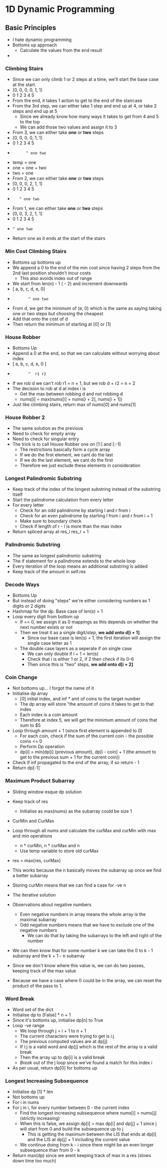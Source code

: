 # 1D Dynamic Programming

## Basic Principles
- I hate dynamic programming
- Bottoms up approach
    - Calculate the values from the end result
- 

### Climbing Stairs
- Since we can only climb 1 or 2 steps at a time, we'll start the base case at the start.
- [0, 0, 0, 0, 1, 1]
-  0  1  2  3  4  5
- From the end, it takes 1 action to get to the end of the staircase
- From the 3rd step, we can either take 1 step and end up at 4, or take 2 steps and end up at 5
    - Since we already know how many ways it takes to get from 4 and 5 to the top
    - We can add those two values and assign it to 3
- From 3, we can either take **one** or **two** steps
- [0, 0, 0, 0, 1, 1]
-  0  1  2  3  4  5
-           ^ one two
- temp = one
- one = one + two
- two = one
- From 2, we can either take **one** or **two** steps
- [0, 0, 0, 2, 1, 1]
-  0  1  2  3  4  5
-        ^ one two
- From 1, we can either take **one** or **two** steps
- [0, 0, 3, 2, 1, 1]
-  0  1  2  3  4  5
-     ^ one two
- Return one as it ends at the start of the stairs

### Min Cost Climbing Stairs
- Bottoms up bottoms up
- We append a 0 to the end of the min cost since having 2 steps from the 2nd last position shouldn't incur costs
    - This also avoids index out of range
- We start from len(n) - 1 ( - 2) and increment downwards
- [ a, b, c, d, e, 0]
-            ^ one two
- From d, we get the minimum of (e, 0) which is the same as saying taking one or two steps but choosing the cheapest
- Add that onto the cost of d
- Then return the minimum of starting at [0] or [1]

### House Robber
- Bottoms Up
- Append a 0 at the end, so that we can calculate without worrying about index
- [ a, b, c, d, e, 0 ]
-            ^  r1 r2
- If we rob d we can't rob r1 = n + 1, but we rob d + r2 = n + 2
- The decision to rob at d at index i is
    - Get the max between robbing d and not robbing d
    - nums[i] = max(nums[i] + nums[i + 2], nums[i + 1])
- Just like climbing stairs, return max of nums[0] and nums[1]

### House Robber 2
- The same solution as the previous
- Need to check for empty array
- Need to check for singular entry
- The trick is to call House Robber one on [1:] and [:-1]
    - The restrictions basically form a cycle array
    - If we do the first element, we cant do the last
    - If we do the last element, we cant do the first
    - Therefore we just exclude these elements in consideration

### Longest Palindromic Substring
- Keep track of the index of the longest substring instead of the substring itself
- Start the palindrome calculation from every letter
- For every letter
    - Check for an odd palindrome by starting l and r from i
    - Check for an even palindrome by starting l from i and r from i + 1
    - Make sure to boundary check
    - Check if length of r - l is more than the max index
- Return spliced array at res_l res_r + 1

### Palindromic Substring
- The same as longest palindromic substring
- The if statement for a palindrome extends to the whole loop
- Every iteration of the loop means an additional substring is added
- Keep track of the amount in self.res

### Decode Ways
- Bottoms Up
- But instead of doing "steps" we're either considering numbers as 1 digits or 2 digits
- Hashmap for the dp. Base case of len(s) = 1
- Loop every digit from bottom up
    - If == 0, we assign it as 0 mappings as this depends on whether the next number exists or not
    - Then we treat it as a single digit/*step*, **we add onto d[i + 1]**
        - Since our base case is len(s) = 1, the first iteration will assign the single case letter as 1
    - The double case layers as a seperate if on single case
        - We can only double if i + 1 < len(s)
        - Check that i is either 1 or 2, if 2 then check if its 0-6
        - Then since this is "two" steps, **we add onto d[i + 2]**

### Coin Change
- Not bottoms up... I forgot the name of it
- Initialise dp array
    - [0] initial index, and inf * amt of coins to the target number
    - The dp array will store "the amount of coins it takes to get to that index
    - Each index is a coin amount
    - Therefore at index 5, we will get the minimum amount of coins that sum to $5
- Loop through amount + 1 (since first element is appended to 0)
    - For each coin, check if the sum of the current coin - the possible coins <= 0
    - Perform Dp operation
    - dp[i] = min(dp[i] (previous amount), dp[i - coin] + 1 (the amount to get to the previous sum + 1 for the current coin))
- Check if inf propagated to the end of the array, if so return - 1
- Return dp[-1]

### Maximum Product Subarray
- Sliding window esque dp solution
- Keep track of res
    - Initialise as max(nums) as the subarray could be size 1
- CurMin and CurMax
- Loop through all nums and calculate the curMax and curMin with max and min operations
    - n * curMin, n * curMax and n
    - Use temp variable to store old curMax
- res = max(res, curMax)
- This works because the n basically moves the subarray up once we find a better subarray
- Storing curMin means that we can find a case for -ve n

- The iterative solution
- Observations about negative numbers
    - Even negative numbers in array means the whole array is the maximal subarray
    - Odd negative numbers means that we have to exclude one of the negative numbers
        - We can do that by taking the subarrays to the left and right of the number
- We can then know that for some number k we can take the 0 to k - 1 subarray and the k + 1 - n subarray
- Since we don't know where this value is, we can do two passes, keeping track of the max value
- Because we have a case where 0 could be in the array, we can reset the product of the pass to 1.

### Word Break
- Word set of the dict
- Initialise dp to [False] * n + 1
- Since it's bottoms up, initialise dp[n] to True
- Loop -ve range
    - We loop through j = i + 1 to n + 1
    - The current characters were trying to get is i:j
    - The previous computed values are at dp[j]
    - If i:j is a valid word and dp[j] which is the rest of the array is a valid break
    - Then the array up to dp[i] is a valid break
    - *Break* out of the j loop since we've found a match for this index i
- As per usual, return dp[0] for bottoms up

### Longest Increasing Subsequence
- Initialise dp [1] * len
- Not bottoms up
- For i in nums
- For j in i, for every number between 0 - the current index
    - Find the longest increasing subsequence where nums[i] > nums[j] (strictly increasing)
    - When this is false, we assign dp[i] = max dp[i] and dp[j] + 1 since j will start from 0 and build the subsequence up to j
        - This is getting the maximum between the LIS that ends at dp[i] and the LIS at dp[j] + 1 including the current value
    - We continue doing from k - i since there might be an even longer subsequence than from 0 - k
- Return max(dp) since we arent keeping track of max in a res (slows down time too much)
